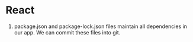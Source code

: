# React 

1. package.json and package-lock.json files maintain all dependencies in our app. We can commit these files into git.